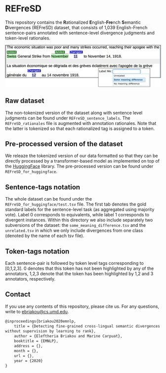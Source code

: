 # REFreSD

This repository contains the **R**ationalized **E**nglish-**Fre**nch **S**emantic **D**ivergences (REFreSD) dataset, that consists of 1,039 English-French sentence-pairs annotated with sentence-level divergence judgments and token-level rationales. 

    
<p align="center">
    <img  src="../static/screenbrat.png", width="600" />
</p>

## Raw dataset

The non-tokenized version of the dataset along with sentence level judgments can be found under ```REFreSD_sentence_labels```. 
The ```REFreSD_rationales``` file is augmented with annotation rationales. Note that the latter is tokenized so that each 
rationalized tag is assigned to a token.  

## Pre-processed version of the dataset 

We releaze the tokenized version of our data formatted so that they can be directly processed
by a transformer-based model as implemented on top of the [HuggingFace](https://github.com/huggingface/transformers)
library. The pre-processed version can be found under ```REFreSD_for_huggingface```.

## Sentence-tags notation

The whole dataset can be found under the ````REFreSD_for_huggingface/test.tsv```` file. The first tab denotes the gold standard
labels for the sentence-level task (as aggregated using majority vote). Label 0 corresponds to equivalents,
while label 1 corresponds to divergent instances. Within this directory we also include separately two subversions of the dataset:
the ```some_meaning_difference.tsv``` and the ```unrelated.tsv``` in which we only include divergences from one class (denoted by the
name of each tsv file).  

## Token-tags notation

Each sentence-pair is followed by token level tags corresponding to [0,1,2,3]. 0 denotes that this
token has not been highlighted by any of the annotators, 1,2,3 denote that the token has been highlighted by
1,2 and 3 annotators, respectively. 

## Contact

If you use any contents of this repository, please cite us. For any questions, write to ebriakou@cs.umd.edu.

```
@inproceedings{briakou2020emnlp,
    title = {Detecting fine-grained cross-lingual semantic divergences without supervision by learning to rank},
    author = {Eleftheria Briakou and Marine Carpuat},
    booktitle = {EMNLP},
    address = {},
    month = {},
    url = {},
    year = {2020}
}
```
